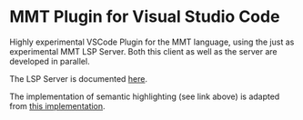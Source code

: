 # MMT Plugin for Visual Studio Code

Highly experimental VSCode Plugin for the MMT language, using the just as experimental MMT LSP Server. Both this client as well as the server are developed in parallel.

The LSP Server is documented [here](https://github.com/UniFormal/MMT/tree/devel/src/mmt-lsp).

The implementation of semantic highlighting (see link above) is adapted from [this implementation](https://github.com/theia-ide/theia/pull/2332/commits/f25a62215d119acdf66ac62fd73eac4333bc09ee).
